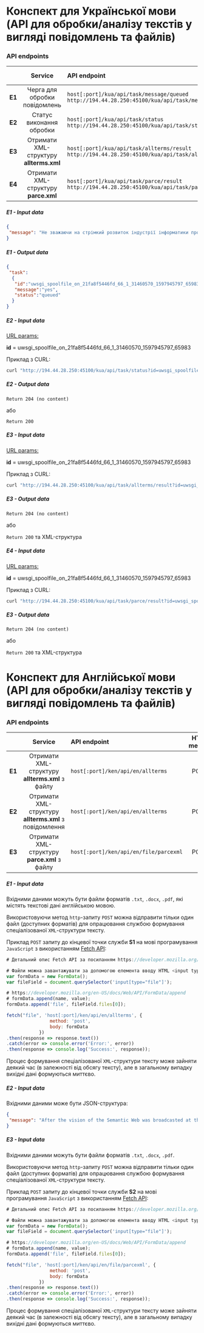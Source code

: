 # Конспект для Української мови (API для обробки/аналізу текстів у вигляді повідомлень та файлів)

### API endpoints

|        |                   Service                    | API endpoint                                                 | HTTP method |
| :----: | :------------------------------------------: | :----------------------------------------------------------- | :---------: |
| **E1** | Черга для обробки повідомлень | `host[:port]/kua/api/task/message/queued`<br>`http://194.44.28.250:45100/kua/api/task/message/queued` |    POST     |
| **E2** |   Статус виконання обробки   | `host[:port]/kua/api/task/status`<br/>`http://194.44.28.250:45100/kua/api/task/status` |    GET     |
| **E3** |  Отримати XML-структуру **allterms.xml**  | `host[:port]/kua/api/task/allterms/result`<br/>`http://194.44.28.250:45100/kua/api/task/allterms/result` |    GET   |
| **E4** |  Отримати XML-структуру **parce.xml**  | `host[:port]/kua/api/task/parce/result`<br/>`http://194.44.28.250:45100/kua/api/task/parce/result` |    GET   |

##### E1 - Input data

```JSON
{
 "message": "Не зважаючи на стрімкий розвиток індустрії інформатики протягом останніх кількох десятків років, процес самовизначення інформатики як науки все ще не можна вважати завершеним."
}
```

##### E1 - Output data

```JSON
{
 "task":
  {
   "id":"uwsgi_spoolfile_on_21fa8f5446fd_66_1_31460570_1597945797_65983",
   "message":"yes",
   "status":"queued"
  }
}
```

##### E2 - Input data

<u>URL params:</u>

**id** = uwsgi_spoolfile_on_21fa8f5446fd_66_1_31460570_1597945797_65983

Приклад з CURL:

```BASH
curl "http://194.44.28.250:45100/kua/api/task/status?id=uwsgi_spoolfile_on_21fa8f5446fd_66_1_31460570_1597945797_65983"
```

##### E2 - Output data

`Return 204 (no content)`

або

`Return 200`

##### E3 - Input data

<u>URL params:</u>

**id** = uwsgi_spoolfile_on_21fa8f5446fd_66_1_31460570_1597945797_65983

Приклад з CURL:

```BASH
curl "http://194.44.28.250:45100/kua/api/task/allterms/result?id=uwsgi_spoolfile_on_21fa8f5446fd_66_1_31460570_1597945797_65983"
```

##### E3 - Output data

`Return 204 (no content)`

або

`Return 200` та XML-структура

##### E4 - Input data

<u>URL params:</u>

**id** = uwsgi_spoolfile_on_21fa8f5446fd_66_1_31460570_1597945797_65983

Приклад з CURL:

```BASH
curl "http://194.44.28.250:45100/kua/api/task/parce/result?id=uwsgi_spoolfile_on_21fa8f5446fd_66_1_31460570_1597945797_65983"
```

##### E3 - Output data

`Return 204 (no content)`

або

`Return 200` та XML-структура

# Конспект для Англійської мови (API для обробки/аналізу текстів у вигляді повідомлень та файлів)

### API endpoints

|        |                   Service                    | API endpoint                                                 | HTTP method |
| :----: | :------------------------------------------: | :----------------------------------------------------------- | :---------: |
| **E1** |  Отримати XML-структуру **allterms.xml** з файлу | `host[:port]/ken/api/en/allterms` |    POST   |
| **E2** |  Отримати XML-структуру **allterms.xml** з повідомлення | `host[:port]/ken/api/en/allterms` |    POST   |
| **E3** |  Отримати XML-структуру **parce.xml** з файлу | `host[:port]/ken/api/en/file/parcexml` |    POST   |

##### E1 - Input data

Вхідними даними можуть бути файли форматів `.txt`, `.docx`, `.pdf`, які містять текстові дані англійською мовою.

Використовуючи метод `http`-запиту `POST` можна відправити тільки один файл (доступних форматів) для опрацювання службою формування спеціалізованої `XML`-структури тексту.

Приклад `POST` запиту до кінцевої точки служби **S1** на мові програмування `JavaScript` з використанням [Fetch API](https://developer.mozilla.org/en-US/docs/Web/API/Fetch_API):

```javascript
# Детальний опис Fetch API за посиланням https://developer.mozilla.org/en-US/docs/Web/API/Fetch_API

# Файли можна завантажувати за допомогою елемента вводу HTML <input type = "file" />, FormData() та fetch().
var formData = new FormData();
var fileField = document.querySelector('input[type="file"]');

# https://developer.mozilla.org/en-US/docs/Web/API/FormData/append
# formData.append(name, value);
formData.append('file', fileField.files[0]);

fetch("file", 'host[:port]/ken/api/en/allterms', {
                method: 'post',
                body: formData
            })
.then(response => response.text())
.catch(error => console.error('Error:', error))
.then(response => console.log('Success:', response));
```

Процес формування спеціалізованої `XML`-структури тексту може зайняти деякий час (в залежності від обсягу тексту), але в загальному випадку вихідні дані формуються миттєво.

##### E2 - Input data

Вхідними даними може бути JSON-структура:

```JSON
{
 "message": "After the vision of the Semantic Web was broadcasted at the turn of the millennium, ontology became a synonym for the solution to many problems concerning the fact that computers do not understand human language: if there were an ontology and every document were marked up with it and we had agents that would understand the mark-up, then computers would finally be able to process our queries in a really sophisticated way."
}
```

##### E3 - Input data

Вхідними даними можуть бути файли форматів `.txt`, `.docx`, `.pdf`.

Використовуючи метод `http`-запиту `POST` можна відправити тільки один файл (доступних форматів) для опрацювання службою формування спеціалізованої `XML`-структури тексту.

Приклад `POST` запиту до кінцевої точки служби **S2** на мові програмування `JavaScript` з використанням [Fetch API](https://developer.mozilla.org/en-US/docs/Web/API/Fetch_API):

```javascript
# Детальний опис Fetch API за посиланням https://developer.mozilla.org/en-US/docs/Web/API/Fetch_API

# Файли можна завантажувати за допомогою елемента вводу HTML <input type = "file" />, FormData() та fetch().
var formData = new FormData();
var fileField = document.querySelector('input[type="file"]');

# https://developer.mozilla.org/en-US/docs/Web/API/FormData/append
# formData.append(name, value);
formData.append('file', fileField.files[0]);

fetch("file", 'host[:port]/ken/api/en/file/parcexml', {
                method: 'post',
                body: formData
            })
.then(response => response.text())
.catch(error => console.error('Error:', error))
.then(response => console.log('Success:', response));
```

Процес формування спеціалізованої `XML`-структури тексту може зайняти деякий час (в залежності від обсягу тексту), але в загальному випадку вихідні дані формуються миттєво.
